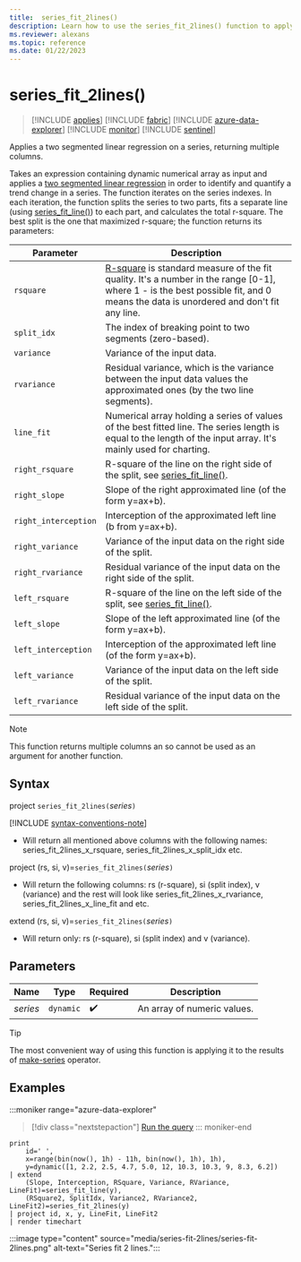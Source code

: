```yaml
---
title:  series_fit_2lines()
description: Learn how to use the series_fit_2lines() function to apply a two segmented linear regression on a series.
ms.reviewer: alexans
ms.topic: reference
ms.date: 01/22/2023
---
```

# series_fit_2lines()

> [!INCLUDE [applies](../includes/applies-to-version/applies.md)] [!INCLUDE [fabric](../includes/applies-to-version/fabric.md)] [!INCLUDE [azure-data-explorer](../includes/applies-to-version/azure-data-explorer.md)] [!INCLUDE [monitor](../includes/applies-to-version/monitor.md)] [!INCLUDE [sentinel](../includes/applies-to-version/sentinel.md)]

Applies a two segmented linear regression on a series, returning multiple columns.  

Takes an expression containing dynamic numerical array as input and applies a [two segmented linear regression](https://en.wikipedia.org/wiki/Segmented_regression) in order to identify and quantify a trend change in a series. The function iterates on the series indexes. In each iteration, the function splits the series to two parts, fits a separate line (using [series_fit_line()](series-fit-line-function.md)) to each part, and calculates the total r-square. The best split is the one that maximized r-square; the function returns its parameters:

|Parameter  |Description  |
|---------|---------|
|`rsquare`     | [R-square](https://en.wikipedia.org/wiki/Coefficient_of_determination) is standard measure of the fit quality. It's a number in the range [0-1], where 1 - is the best possible fit, and 0 means the data is unordered and don't fit any line.        |
|`split_idx`     |   The index of breaking point to two segments (zero-based).      |
|`variance`     | Variance of the input data.        |
|`rvariance`     | Residual variance, which is the variance between the input data values the approximated ones (by the two line segments).        |
|`line_fit`     | Numerical array holding a series of values of the best fitted line. The series length is equal to the length of the input array. It's mainly used for charting.        |
|`right_rsquare`     | R-square of the line on the right side of the split, see [series_fit_line()](series-fit-line-function.md).        |
|`right_slope`     | Slope of the right approximated line (of the form y=ax+b).         |
|`right_interception`     |  Interception of the approximated left line (b from y=ax+b).       |
|`right_variance`    | Variance of the input data on the right side of the split.        |
|`right_rvariance`     | Residual variance of the input data on the right side of the split.        |
|`left_rsquare`     | R-square of the line on the left side of the split, see [series_fit_line()](series-fit-line-function.md).        |
|`left_slope`    | Slope of the left approximated line (of the form y=ax+b).        |
|`left_interception`     |   Interception of the approximated left line (of the form y=ax+b).      |
|`left_variance`     | Variance of the input data on the left side of the split.        |
|`left_rvariance`     | Residual variance of the input data on the left side of the split.        |

> [!NOTE]
> This function returns multiple columns an so cannot be used as an argument for another function.

## Syntax

project `series_fit_2lines(`*series*`)`

[!INCLUDE [syntax-conventions-note](../includes/syntax-conventions-note.md)]

* Will return all mentioned above columns with the following names: series_fit_2lines_x_rsquare, series_fit_2lines_x_split_idx etc.

project (rs, si, v)=`series_fit_2lines(`*series*`)`

* Will return the following columns: rs (r-square), si (split index), v (variance) and the rest will look like series_fit_2lines_x_rvariance, series_fit_2lines_x_line_fit and etc.

extend (rs, si, v)=`series_fit_2lines(`*series*`)`

* Will return only: rs (r-square), si (split index) and v (variance).

## Parameters

| Name | Type | Required | Description |
|--|--|--|--|
| *series* | `dynamic` |  :heavy_check_mark: | An array of numeric values.|

> [!TIP]
> The most convenient way of using this function is applying it to the results of [make-series](make-series-operator.md) operator.

## Examples

:::moniker range="azure-data-explorer"
> [!div class="nextstepaction"]
> <a href="https://dataexplorer.azure.com/clusters/kvc9rf7q4d68qcw5sk2d6f.northeurope/databases/MyDatabase?query=H4sIAAAAAAAAA1WQQUsDMRCF74X+h7k1CzE00VY97FUoeOqCF5ESs6M7ss3GbMRd8Mc7YW3X5vAyecz7mEmI5NNyAXyoLlewktNjKKP17yheyQvffYtCgm4KuAKtGwmX7iRTbizr0dsjOfGsJRhlsmwk3KhbCRu15l629Fpdn/Rewl2+t8q8FMvFD+CQ0NcTTlRtF1DCzieMDkOizkvYV59fNrL9ZCNZ77jaz+UjeXygVJQ9RsL+8Ebp0LInxtOQ4g/Ak1ShpbSrh5ll/sHMmWYucCbzegbmeUPsPtAl/j8JzBnPmTmc2yIvhRESHdE1NqZflsNPUXoBAAA=" target="_blank">Run the query</a>
::: moniker-end

```kusto
print
    id=' ',
    x=range(bin(now(), 1h) - 11h, bin(now(), 1h), 1h),
    y=dynamic([1, 2.2, 2.5, 4.7, 5.0, 12, 10.3, 10.3, 9, 8.3, 6.2])
| extend
    (Slope, Interception, RSquare, Variance, RVariance, LineFit)=series_fit_line(y),
    (RSquare2, SplitIdx, Variance2, RVariance2, LineFit2)=series_fit_2lines(y)
| project id, x, y, LineFit, LineFit2
| render timechart
```

:::image type="content" source="media/series-fit-2lines/series-fit-2lines.png" alt-text="Series fit 2 lines.":::
